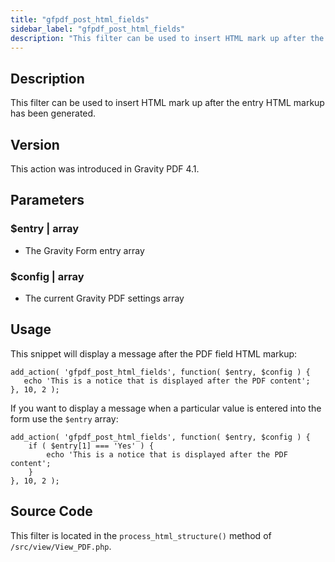 ```yaml
---
title: "gfpdf_post_html_fields"
sidebar_label: "gfpdf_post_html_fields"
description: "This filter can be used to insert HTML mark up after the entry HTML markup has been generated."
---
```




## Description 

This filter can be used to insert HTML mark up after the entry HTML markup has been generated. 

## Version 

This action was introduced in Gravity PDF 4.1.

## Parameters 

### $entry | array
*  The Gravity Form entry array

### $config | array
*  The current Gravity PDF settings array

## Usage 

This snippet will display a message after the PDF field HTML markup:

```
add_action( 'gfpdf_post_html_fields', function( $entry, $config ) {
   echo 'This is a notice that is displayed after the PDF content';
}, 10, 2 );
```

If you want to display a message when a particular value is entered into the form use the `$entry` array:

```
add_action( 'gfpdf_post_html_fields', function( $entry, $config ) {
    if ( $entry[1] === 'Yes' ) {
        echo 'This is a notice that is displayed after the PDF content';
    }
}, 10, 2 );
```

## Source Code 

This filter is located in the `process_html_structure()` method of `/src/view/View_PDF.php`.